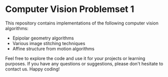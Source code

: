 
# Computer Vision Problemset 1

This repository contains implementations of the following computer vision algorithms:

- Epipolar geometry algorithms
- Various image stitching techniques
- Affine structure from motion algorithms

Feel free to explore the code and use it for your projects or learning purposes. If you have any questions or suggestions, please don't hesitate to contact us. Happy coding!

